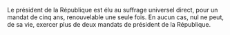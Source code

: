 Le président de la République est élu au suffrage universel direct, pour un mandat de cinq ans, renouvelable une seule fois.
En aucun cas, nul ne peut, de sa vie, exercer plus de deux mandats de président de la République.